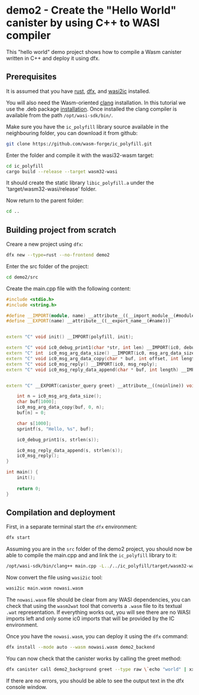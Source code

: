 # demo2 - Create the "Hello World" canister by using C++ to WASI compiler

This "hello world" demo project shows how to compile a Wasm canister written in C++ and deploy it using dfx. 

## Prerequisites

It is assumed that you have [rust](https://doc.rust-lang.org/book/ch01-01-installation.html), [dfx](https://internetcomputer.org/docs/current/developer-docs/setup/install/), and [wasi2ic](https://github.com/wasm-forge/wasi2ic) installed.

You will also need the Wasm-oriented [clang](https://github.com/WebAssembly/wasi-sdk/releases/download/wasi-sdk-19/) installation. In this tutorial we use the .deb package [installation](https://github.com/WebAssembly/wasi-sdk/releases/download/wasi-sdk-19/wasi-sdk_19.0_amd64.deb). Once installed the clang compiler is available from the path `/opt/wasi-sdk/bin/`.

Make sure you have the `ic_polyfill` library source available in the neighbouring folder, you can download it from github:
```bash
git clone https://github.com/wasm-forge/ic_polyfill.git
```
Enter the folder and compile it with the wasi32-wasm target:

```bash
cd ic_polyfill
cargo build --release --target wasm32-wasi
```

It should create the static library `libic_polyfill.a` under the 'target/wasm32-wasi/release' folder.

Now return to the parent folder:

```bash
cd ..
```

## Building project from scratch

Creare a new project using `dfx`:

```bash
dfx new --type=rust --no-frontend demo2
```

Enter the src folder of the project:
```bash
cd demo2/src
```

Create the main.cpp file with the following content:
```cpp
#include <stdio.h>
#include <string.h>

#define __IMPORT(module, name) __attribute__((__import_module__(#module), __import_name__(#name)))
#define __EXPORT(name) __attribute__((__export_name__(#name)))


extern "C" void init() __IMPORT(polyfill, init);

extern "C" void ic0_debug_print1(char *str, int len) __IMPORT(ic0, debug_print);
extern "C" int  ic0_msg_arg_data_size() __IMPORT(ic0, msg_arg_data_size);
extern "C" void ic0_msg_arg_data_copy(char * buf, int offset, int length) __IMPORT(ic0, msg_arg_data_copy);
extern "C" void ic0_msg_reply() __IMPORT(ic0, msg_reply);
extern "C" void ic0_msg_reply_data_append(char * buf, int length) __IMPORT(ic0, msg_reply_data_append);


extern "C" __EXPORT(canister_query greet) __attribute__((noinline)) void greet()  {

    int n = ic0_msg_arg_data_size();
    char buf[1000];
    ic0_msg_arg_data_copy(buf, 0, n);
    buf[n] = 0;

    char s[1000];
    sprintf(s, "Hello, %s", buf);

    ic0_debug_print1(s, strlen(s));

    ic0_msg_reply_data_append(s, strlen(s));
    ic0_msg_reply();
}

int main() {
    init();
    
    return 0;
}
```


## Compilation and deployment

First, in a separate terminal start the `dfx` environment:
```bash
dfx start
```

Assuming you are in the `src` folder of the demo2 project, you should now be able to compile the main.cpp and and link the `ic_polyfill` library to it:

```bash
/opt/wasi-sdk/bin/clang++ main.cpp -L../../ic_polyfill/target/wasm32-wasi/release -lic_polyfill -o main.wasm
```

Now convert the file using `wasi2ic` tool:

```bash
wasi2ic main.wasm nowasi.wasm
```

The `nowasi.wasm` file should be clear from any WASI dependencies, you can check that using the `wasm2wat` tool that converts a `.wasm` file to its textual `.wat` representation. If everything works out, you will see there are no WASI imports left and only some ic0 imports that will be provided by the IC environment.


Once you have the `nowasi.wasm`, you can deploy it using the `dfx` command:
```bash
dfx install --mode auto --wasm nowasi.wasm demo2_backend
```

You can now check that the canister works by calling the greet method:
```bash
dfx canister call demo2_background greet --type raw \`echo "world" | xxd -p\`
```

If there are no errors, you should be able to see the output text in the dfx console window.
